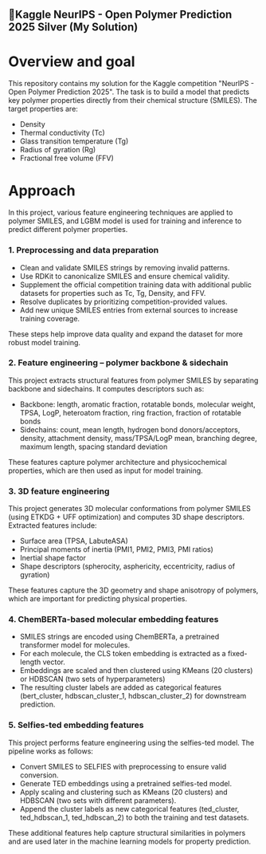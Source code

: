 ## 🥈Kaggle NeurIPS - Open Polymer Prediction 2025 Silver (My Solution)

# Overview and goal

This repository contains my solution for the Kaggle competition "NeurIPS - Open Polymer Prediction 2025".
The task is to build a model that predicts key polymer properties directly from their chemical structure (SMILES).
The target properties are:
* Density
* Thermal conductivity (Tc)
* Glass transition temperature (Tg)
* Radius of gyration (Rg)
* Fractional free volume (FFV)

# Approach
In this project, various feature engineering techniques are applied to polymer SMILES, and LGBM model is used for training and inference to predict different polymer properties.

### 1. Preprocessing and data preparation

* Clean and validate SMILES strings by removing invalid patterns.
* Use RDKit to canonicalize SMILES and ensure chemical validity.
* Supplement the official competition training data with additional public datasets for properties such as Tc, Tg, Density, and FFV.
* Resolve duplicates by prioritizing competition-provided values.
* Add new unique SMILES entries from external sources to increase training coverage.

These steps help improve data quality and expand the dataset for more robust model training.

### 2. Feature engineering – polymer backbone & sidechain

This project extracts structural features from polymer SMILES by separating backbone and sidechains.
It computes descriptors such as:
* Backbone: length, aromatic fraction, rotatable bonds, molecular weight, TPSA, LogP, heteroatom fraction, ring fraction, fraction of rotatable bonds
* Sidechains: count, mean length, hydrogen bond donors/acceptors, density, attachment density, mass/TPSA/LogP mean, branching degree, maximum length, spacing standard deviation

These features capture polymer architecture and physicochemical properties, which are then used as input for model training.

### 3. 3D feature engineering

This project generates 3D molecular conformations from polymer SMILES (using ETKDG + UFF optimization) and computes 3D shape descriptors.
Extracted features include:
* Surface area (TPSA, LabuteASA)
* Principal moments of inertia (PMI1, PMI2, PMI3, PMI ratios)
* Inertial shape factor
* Shape descriptors (spherocity, asphericity, eccentricity, radius of gyration)

These features capture the 3D geometry and shape anisotropy of polymers, which are important for predicting physical properties.

### 4. ChemBERTa-based molecular embedding features

* SMILES strings are encoded using ChemBERTa, a pretrained transformer model for molecules.
* For each molecule, the CLS token embedding is extracted as a fixed-length vector.
* Embeddings are scaled and then clustered using KMeans (20 clusters) or HDBSCAN (two sets of hyperparameters)
* The resulting cluster labels are added as categorical features (bert_cluster, hdbscan_cluster_1, hdbscan_cluster_2) for downstream prediction.

### 5. Selfies-ted embedding features

This project performs feature engineering using the selfies-ted model.
The pipeline works as follows:
* Convert SMILES to SELFIES with preprocessing to ensure valid conversion.
* Generate TED embeddings using a pretrained selfies-ted model.
* Apply scaling and clustering such as KMeans (20 clusters) and HDBSCAN (two sets with different parameters).
* Append the cluster labels as new categorical features (ted_cluster, ted_hdbscan_1, ted_hdbscan_2) to both the training and test datasets.

These additional features help capture structural similarities in polymers and are used later in the machine learning models for property prediction.

